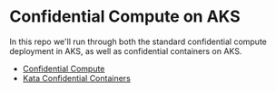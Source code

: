 # Confidential Compute on AKS

In this repo we'll run through both the standard confidential compute deployment in AKS, as well as confidential containers on AKS.

* [Confidential Compute](./confidential-compute.md)
* [Kata Confidential Containers](./confidential-containers.md)